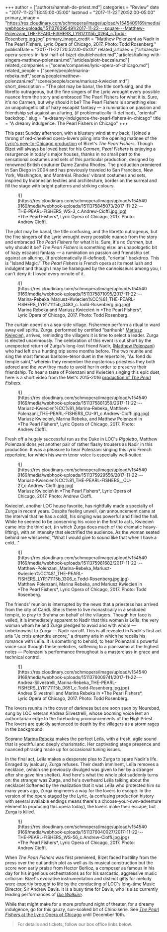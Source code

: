 +++
author = ["authors/hannah-de-priest.md"]
categories = "Review"
date = "2017-11-22T13:45:00-05:00"
lastmod = "2017-11-22T20:52:00-05:00"
primary_image = "https://res.cloudinary.com/schmopera/image/upload/v1545409169/media/webhook-uploads/1511376095491/2017-11-22---square---Matthew-Polenzani_THE-PEARL-FISHERS_LYR171115b_0264_c.Todd-Rosenberg.jpg.jpg"
primary_image_credit = "Matthew Polenzani as Nadir in The Pearl Fishers, Lyric Opera of Chicago, 2017. Photo: Todd Rosenberg."
publishDate = "2017-11-22T20:52:00-05:00"
related_articles = ["articles/la-opera-scores-in-first-half-of-bizet-doubleheader.md","articles/talking-with-singers-matthew-polenzani.md","articles/piotr-beczala.md"]
related_companies = ["scene/companies/lyric-opera-of-chicago.md"]
related_people = ["scene/people/marina-rebeka.md","scene/people/matthew-polenzani.md","scene/people/scene/mariusz-kwiecien.md"]
short_description = "The plot may be banal, the title confusing, and the libretto outrageous, but the fine singers of the Lyric wrought every possible nuance from the story and embraced The Pearl Fishers for what it is. Sure, it&#039;s no Carmen, but why should it be? The Pearl Fishers is something else: an unapologetic bit of hazy escapist fantasy — a rumination on passion and friendship set against an alluring, (if problematically ill-defined), &quot;oriental&quot; backdrop."
slug = "a-dreamy-indulgence-the-pearl-fishers-in-chicago"
title = "A dreamy indulgence: The Pearl Fishers in Chicago"
+++

This past Sunday afternoon, with a blustery wind at my back, I joined a throng of red-cheeked opera-lovers piling into the opening matinee of the [Lyric's new-to-Chicago production](https://www.lyricopera.org/concertstickets/calendar/2017-2018/productions/lyricopera/the-pearl-fishers-opera-tickets) of Bizet's *The Pearl Fishers*. Though Bizet will always be loved best for his *Carmen*, *Pearl Fishers* is enjoying a resurgence in today's major houses, thanks in no small part to the sensational costumes and sets of this particular production, designed by renowned British couturier Dame Zandra Rhodes. The production premiered in San Diego in 2004 and has previously traveled to San Francisco, New York, Washington, and Montréal. Rhodes' vibrant costumes and sets, inspired by Indonesian textiles and architecture, border on the surreal and fill the stage with bright patterns and striking colours.

<figure data-type="image">
![](https://res.cloudinary.com/schmopera/image/upload/v1545409169/media/webhook-uploads/1511375845073/2017-11-22---THE-PEARL-FISHERS_WS-3_c.Andrew-Cioffi.jpg.jpg)
<figcaption>*The Pearl Fishers*, Lyric Opera of Chicago, 2017. Photo: Andrew Cioffi.</figcaption>
</figure>

The plot may be banal, the title confusing, and the libretto outrageous, but the fine singers of the Lyric wrought every possible nuance from the story and embraced *The Pearl Fishers* for what it is. Sure, it's no *Carmen*, but why should it be? *The Pearl Fishers* is something else: an unapologetic bit of hazy escapist fantasy — a rumination on passion and friendship set against an alluring, (if problematically ill-defined), "oriental" backdrop. This is "Island Magic." *The Pearl Fishers* is French opera at its most lush and indulgent and though I may be harangued by the connoisseurs among you, I can't deny it: I loved every minute of it.

<figure data-type="image">
![](https://res.cloudinary.com/schmopera/image/upload/v1545409169/media/webhook-uploads/1511375871095/2017-11-22---Marina-Rebeka_Mariusz-Kwiecien%CC%81_THE-PEARL-FISHERS_LYR171115b_0483_c.Todd-Rosenberg.jpg.jpg)
<figcaption>Marina Rebeka and Mariusz Kwiecień in *The Pearl Fishers*, Lyric Opera of Chicago, 2017. Photo: Todd Rosenberg.</figcaption>
</figure>

The curtain opens on a sea-side village. Fishermen perform a ritual to ward away evil spirits. Zurga, performed by certified "barihunk" [Mariusz Kwiecień](/scene/people/mariusz-kwiecien/), arrives, reminding the villagers it is time to select a leader. Zurga is elected unanimously. The celebration of this event is cut short by the unexpected return of Zurga's long-lost friend Nadir, ([Matthew Polenzani](/talking-with-singers-matthew-polenzani/)) who had left on a hunting trip some months before. The two reunite and sing the most famous baritone-tenor duet in the repertoire, "Au fond du temple saint," wherein they remember the mysterious priestess they both adored and the vow they made to avoid her in order to preserve their friendship. To hear a taste of Polenzani and Kwiecień singing this epic duet, here is a short video from the Met's 2015-2016 [production of *The Pearl Fishers*](https://www.youtube.com/watch?v=ccGKhjEOEuE).

<figure data-type="image">
![](https://res.cloudinary.com/schmopera/image/upload/v1545409169/media/webhook-uploads/1511375881359/2017-11-22---Mariusz-Kwiecien%CC%81_Marina-Rebeka_Matthew-Polenzani_THE-PEARL-FISHERS_CU-91_c.Andrew-Cioffi.jpg.jpg)
<figcaption>Mariusz Kwiecień, Marina Rebeka, and Matthew Polenzani in *The Pearl Fishers*, Lyric Opera of Chicago, 2017. Photo: Andrew Cioffi.</figcaption>
</figure>

Fresh off a hugely successful run as the Duke in LOC's *Rigoletto*, Matthew Polenzani dons yet another pair of rather flashy trousers as Nadir in this production. It was a pleasure to hear Polenzani singing this lyric French repertoire, for which his warm tenor voice is especially well-suited.

<figure data-type="image">
![](https://res.cloudinary.com/schmopera/image/upload/v1545409169/media/webhook-uploads/1511375929556/2017-11-22---Mariusz-Kwiecien%CC%81_THE-PEARL-FISHERS__CU-27_c.Andrew-Cioffi.jpg.jpg)
<figcaption>Mariusz Kwiecień in *The Pearl Fishers*, Lyric Opera of Chicago, 2017. Photo: Andrew Cioffi.</figcaption>
</figure>

Kwiecień, another LOC house favorite, has rightfully made a specialty of Zurga in recent years. Despite feeling unwell, (an announcement came at the interval that he has a cold), his singing was powerful and filled the hall. While he seemed to be conserving his voice in the first to acts, Kwiecień came into the third act, (in which Zurga does much of the dramatic heavy-lifting), with an intensity that electrified the audience. As the woman seated behind me whispered, "What I would give to sound like that when I have a cold…"

<figure data-type="image">
![](https://res.cloudinary.com/schmopera/image/upload/v1545409169/media/webhook-uploads/1511375981682/2017-11-22---Matthew-Polenzani_Marina-Rebeka_Mariusz-Kwiecien%CC%81_THE-PEARL-FISHERS_LYR171115b_1306_c.Todd-Rosenberg.jpg.jpg)
<figcaption>Matthew Polenzani, Marina Rebeka, and Mariusz Kwiecień in *The Pearl Fishers*, Lyric Opera of Chicago, 2017. Photo: Todd Rosenberg.</figcaption>
</figure>

The friends' reunion is interrupted by the news that a priestess has arrived from the city of Candi. She is there to live monastically in a secluded temple, to pray to Brahma on behalf of the villagers. Though her face is veiled, it is immediately apparent to Nadir that this woman is Leïla, the very woman whom he and Zurga pledged to avoid and with whom — unbeknownst to Zurga — Nadir ran off. This is all revealed in Nadir's first act aria "Je crois entendre encore," a dreamy aria in which he recalls his romance with Leïla. It is something to behold, to hear Polenzani's powerful voice soar through these melodies, softening to a pianissimo at the highest notes — Polenzani's performance throughout is a masterclass in grace and technical control.

<figure data-type="image">
![](https://res.cloudinary.com/schmopera/image/upload/v1545409169/media/webhook-uploads/1511376009741/2017-11-22---Andrea-Silvestrelli_Marina-Rebeka_THE-PEARL-FISHERS_LYR171115b_0651_c.Todd-Rosenberg.jpg.jpg)
<figcaption>Andrea Silvestrelli and Marina Rebeka in *The Pearl Fishers*, Lyric Opera of Chicago, 2017. Photo: Todd Rosenberg.</figcaption>
</figure>

The lovers reunite in the cover of darkness but are soon seen by Nourebad, sung by LOC veteran Andrea Silvestrelli, whose booming voice lent an authoritarian edge to the foreboding pronouncements of the High Priest. The lovers are quickly sentenced to death by the villagers as a storm rages in the background.

Soprano [Marina Rebeka](/talking-with-singers-marina-rebeka/) makes the perfect Leïla, with a fresh, agile sound that is youthful and deeply charismatic. Her captivating stage presence and nuanced phrasing made up for occasional tuning issues. 

In the final act, Leïla makes a desperate plea to Zurga to spare Nadir's life. Enraged by jealousy, Zurga refuses. Their death imminent, Leïla removes a necklace, (which she previously divulged was given to her by a stranger after she gave him shelter). And here's what the whole plot suddenly turns on: the stranger was Zurga, and he's overheard Leïla talking about the necklace! Softened by the realization that it was Leïla who protected him so many years ago, Zurga engineers a way for the lovers to escape. In the version of the opera staged by the Lyric, (a confusing production history with several available endings means there's a choose-your-own-adventure element to producing this opera today), the lovers make their escape, but Zurga is killed.

<figure data-type="image">
![](https://res.cloudinary.com/schmopera/image/upload/v1545409169/media/webhook-uploads/1511376040027/2017-11-22---THE-PEARL-FISHERS_WS-56_c.Andrew-Cioffi.jpg.jpg)
<figcaption>*The Pearl Fishers*, Lyric Opera of Chicago, 2017. Photo: Andrew Cioffi.</figcaption>
</figure>

When *The Pearl Fishers* was first premiered, Bizet faced hostility from the press over the outlandish plot as well as its musical construction but the score won early praise from Hector Berlioz, a composer as famous in his day for his ingenious orchestrations as for his sarcastic, aggressive music criticism. Bizet's evocative instrumentation and distinct gifts for melody were expertly brought to life by the conducting of LOC's long-time Music Director, Sir Andrew Davis. It is a busy time for Davis, who is also currently leading performances of [*Die Walküre*](https://www.schmopera.com/die-walkure/). 

While that might make for a more profound night of theater, for a dreamy indulgence, go for this gauzy, sun-soaked bit of Chinoiserie. See [*The Pearl Fishers* at the Lyric Opera of Chicago](https://www.lyricopera.org/concertstickets/calendar/2017-2018/productions/lyricopera/the-pearl-fishers-opera-tickets) until December 10th.

>For details and tickets, follow our box office links below.
